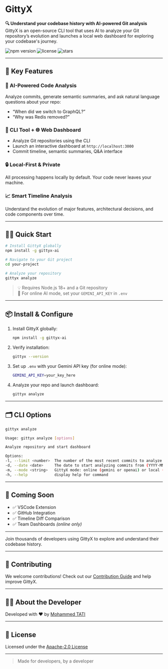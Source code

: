 # GittyX

**🔍 Understand your codebase history with AI-powered Git analysis**  
GittyX is an open-source CLI tool that uses AI to analyze your Git repository’s evolution and launches a local web dashboard for exploring your codebase's journey.

![npm version](https://img.shields.io/npm/v/gittyx-ai) ![license](https://img.shields.io/github/license/GittyX-AI/gittyx-ai) ![stars](https://img.shields.io/github/stars/GittyX-AI/gittyx-ai?style=social)  

---

## 🚀 Key Features

### 🧠 AI-Powered Code Analysis
Analyze commits, generate semantic summaries, and ask natural language questions about your repo:
- “When did we switch to GraphQL?”
- “Why was Redis removed?”

### 🧰 CLI Tool + 🌐 Web Dashboard
- Analyze Git repositories using the CLI
- Launch an interactive dashboard at `http://localhost:3000`
- Commit timeline, semantic summaries, Q&A interface

### 🔒 Local-First & Private
All processing happens locally by default. Your code never leaves your machine.

### 📈 Smart Timeline Analysis
Understand the evolution of major features, architectural decisions, and code components over time.

---

## 🧑‍💻 Quick Start

```bash
# Install GittyX globally
npm install -g gittyx-ai

# Navigate to your Git project
cd your-project

# Analyze your repository
gittyx analyze
```

> 💡 Requires Node.js 18+ and a Git repository  
> 🔑 For online AI mode, set your `GEMINI_API_KEY` in `.env`  

---

## 📦 Install & Configure

1. Install GittyX globally:  
   ```bash
   npm install -g gittyx-ai
   ```

2. Verify installation:  
   ```bash
   gittyx --version
   ```

3. Set up `.env` with your Gemini API key (for online mode):  
   ```bash
   GEMINI_API_KEY=your_key_here
   ```

4. Analyze your repo and launch dashboard:  
   ```bash
   gittyx analyze
   ```

---

## 🗂️ CLI Options
```bash
gittyx analyze
```
```bash
Usage: gittyx analyze [options] 

Analyze repository and start dashboard 

Options: 
-l, --limit <number>  The number of the most recent commits to analyze (default: 200) 
-d, --date <date>     The date to start analyzing commits from (YYYY-MM-DD) 
-m, --mode <string>   GittyX mode: online (gemini or openai) or local (huggingface) (default: "online") 
-h, --help            display help for command
```

---

## 🧪 Coming Soon

- ✅ VSCode Extension
- ✅ GitHub Integration
- ✅ Timeline Diff Comparison
- ✅ Team Dashboards *(online only)*

---

Join thousands of developers using GittyX to explore and understand their codebase history.

---

## 🤝 Contributing

We welcome contributions! Check out our [Contribution Guide](https://github.com/GittyX-AI/gittyx-ai/blob/main/CONTRIBUTING.md) and help improve GittyX.

---

## 👨‍💻 About the Developer

Developed with ❤️ by [Mohammed TATI](https://github.com/tatimohammed)

---

## 📜 License

Licensed under the [Apache-2.0 License](https://github.com/GittyX-AI/gittyx-ai/blob/main/LICENSE)

---

> Made for developers, by a developer
